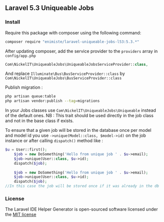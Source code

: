 ## Laravel 5.3 Uniqueable Jobs

### Install

Require this package with composer using the following command:

```bash
composer require "enimiste/laravel-uniqueable-jobs-l53:5.3.*"
```

After updating composer, add the service provider to the `providers` array in `config/app.php`

```php
Com\NickelIT\UniqueableJobs\UniqueableJobsServiceProvider::class,
```

And replace `Illuminate\Bus\BusServiceProvider::class` by `Com\NickelIT\UniqueableJobs\BusServiceProvider::class`

Publish migration : 
```bash
php artisan queue:table
php artisan vendor:publish --tag=migrations
```

In your Jobs classes use  `Com\NickelIT\UniqueableJobs\Uniqueable` instead of the default ones.
NB : This trait should be used directly in the job class and not in the base class if exists.

To ensure that a given job will be stored in the database once per model and model id you use `->unique(Model::class, $model->id)` on the job instance or after calling `dispatch()` method like :
```php
$u = User::first();
    $job = new DoSomething('Hello from unique job ' . $u->email);
    $job->unique(User::class, $u->id);
    dispatch($job);
    
    $job = new DoSomething('Hello from unique job ' . $u->email);
    $job->unique(User::class, $u->id);
    dispatch($job);
//In this case the job will be stored once if it was already in the db
```

### License

The Laravel IDE Helper Generator is open-sourced software licensed under the [MIT license](http://opensource.org/licenses/MIT)

[link-packagist]: https://packagist.org/packages/enimiste/laravel-uniqueable-jobs-l53
[link-author]: https://github.com/enimiste
[link-contributors]: ../../contributors
